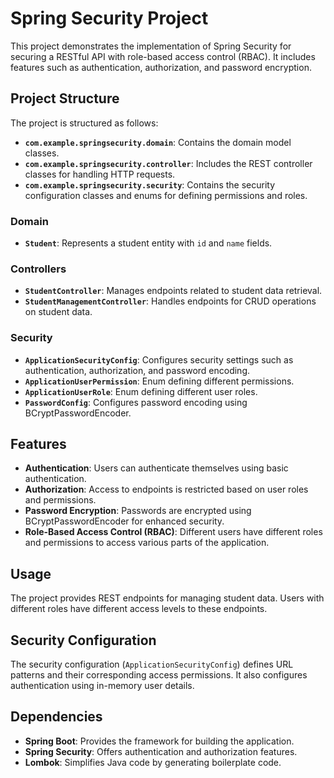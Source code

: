 # Spring Security Project

This project demonstrates the implementation of Spring Security for securing a RESTful API with role-based access control (RBAC). It includes features such as authentication, authorization, and password encryption.

## Project Structure

The project is structured as follows:

- **`com.example.springsecurity.domain`**: Contains the domain model classes.
- **`com.example.springsecurity.controller`**: Includes the REST controller classes for handling HTTP requests.
- **`com.example.springsecurity.security`**: Contains the security configuration classes and enums for defining permissions and roles.
  
### Domain
- **`Student`**: Represents a student entity with `id` and `name` fields.

### Controllers
- **`StudentController`**: Manages endpoints related to student data retrieval.
- **`StudentManagementController`**: Handles endpoints for CRUD operations on student data.

### Security
- **`ApplicationSecurityConfig`**: Configures security settings such as authentication, authorization, and password encoding.
- **`ApplicationUserPermission`**: Enum defining different permissions.
- **`ApplicationUserRole`**: Enum defining different user roles.
- **`PasswordConfig`**: Configures password encoding using BCryptPasswordEncoder.

## Features

- **Authentication**: Users can authenticate themselves using basic authentication.
- **Authorization**: Access to endpoints is restricted based on user roles and permissions.
- **Password Encryption**: Passwords are encrypted using BCryptPasswordEncoder for enhanced security.
- **Role-Based Access Control (RBAC)**: Different users have different roles and permissions to access various parts of the application.

## Usage

The project provides REST endpoints for managing student data. Users with different roles have different access levels to these endpoints. 

## Security Configuration

The security configuration (`ApplicationSecurityConfig`) defines URL patterns and their corresponding access permissions. It also configures authentication using in-memory user details.

## Dependencies

- **Spring Boot**: Provides the framework for building the application.
- **Spring Security**: Offers authentication and authorization features.
- **Lombok**: Simplifies Java code by generating boilerplate code.

